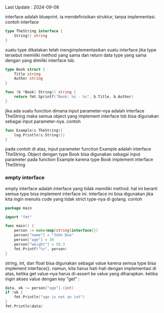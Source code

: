 Last Update : 2024-09-08

interface adalah blueprint. ia mendefinisikan struktur, tanpa implementasi. contoh interface 
```go
type TheString interface {
	String() string
}
```

suatu type dikatakan telah mengimplementasikan suatu interface jika type tersebut memiliki method yang sama dan return data type yang sama dengan yang dimiliki interface tsb. 
```go
type Book struct {
	Title string
	Author string
}

func (b *Book) String() string {
	return fmt.Sprintf("Book: %s - %s", b.Title, b.Author)
}
```

jika ada suatu function dimana input parameter-nya adalah interface TheString maka semua object yang implement interface tsb bisa digunakan sebagai input parameter-nya. contoh 
```go
func Example(s TheString){
	log.Println(s.String())
}
```

pada contoh di atas, input parameter function Example adalah interface TheString. Object dengan type Book bisa digunakan sebagai input parameter pada function Example karena type Book implement interface TheString 

### empty interface 

empty interface adalah interface yang tidak memiliki method. hal ini berarti semua type bisa implement interface ini. interface ini bisa digunakan jika kita ingin menulis code yang tidak strict type-nya di golang. contoh 
```go
package main

import "fmt"

func main() {
	person := make(map[string]interface{})
	person["name"] = "John Doe"
	person["age"] = 30
	person["weight"] = 50.3
	fmt.Printf("%v", person)
}

```

string, int, dan float bisa digunakan sebagai value karena semua type bisa implement interface{}. namun, kita harus hati-hati dengan implementasi di atas, ketika get value-nya harus di-assert ke value yang diharapkan. ketika ingin akses value dengan key "get" : 
```go
data, ok := person["age"].(int)
if !ok {
	fmt.Println("age is not an int")
}
fmt.Println(data)
```


